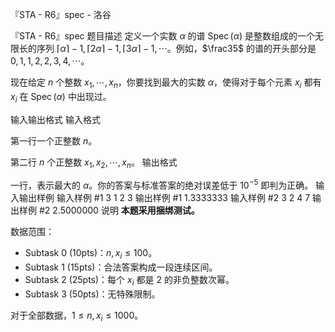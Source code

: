 



『STA - R6』spec - 洛谷














『STA - R6』spec
题目描述
  定义一个实数 $\alpha$ 的谱 $\operatorname{Spec}(\alpha)$ 是整数组成的一个无限长的序列 $\lceil\alpha\rceil-1,\lceil2\alpha\rceil-1,\lceil3\alpha\rceil-1,\cdots$。例如，$\frac35$ 的谱的开头部分是 $0,1,1,2,2,3,4,\cdots$。

现在给定 $n$ 个整数 $x_1,\cdots,x_n$，你要找到最大的实数 $\alpha$，使得对于每个元素 $x_i$ 都有 $x_i$ 在 $\operatorname{Spec}(\alpha)$ 中出现过。

输入输出格式
输入格式

第一行一个正整数 $n$。

第二行 $n$ 个正整数 $x_1,x_2,\cdots,x_n$。
输出格式

一行，表示最大的 $\alpha$。你的答案与标准答案的绝对误差低于 $10^{-5}$ 即判为正确。
输入输出样例
输入样例 #1
3
1 2 3
输出样例 #1
1.3333333
输入样例 #2
3
2 4 7
输出样例 #2
2.5000000
说明
**本题采用捆绑测试。**

数据范围：
- Subtask 0 (10pts)：$n,x_i\le 100$。
- Subtask 1 (15pts)：合法答案构成一段连续区间。
- Subtask 2 (25pts)：每个 $x_i$ 都是 2 的非负整数次幂。
- Subtask 3 (50pts)：无特殊限制。

对于全部数据，$1\le n,x_i\le 1000$。






